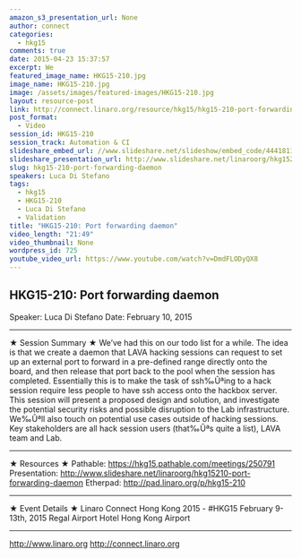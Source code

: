 ```yaml
---
amazon_s3_presentation_url: None
author: connect
categories:
  - hkg15
comments: true
date: 2015-04-23 15:37:57
excerpt: We
featured_image_name: HKG15-210.jpg
image_name: HKG15-210.jpg
image: /assets/images/featured-images/HKG15-210.jpg
layout: resource-post
link: http://connect.linaro.org/resource/hkg15/hkg15-210-port-forwarding-daemon/
post_format:
  - Video
session_id: HKG15-210
session_track: Automation & CI
slideshare_embed_url: //www.slideshare.net/slideshow/embed_code/44418115
slideshare_presentation_url: http://www.slideshare.net/linaroorg/hkg15210-port-forwarding-daemon
slug: hkg15-210-port-forwarding-daemon
speakers: Luca Di Stefano
tags:
  - hkg15
  - HKG15-210
  - Luca Di Stefano
  - Validation
title: "HKG15-210: Port forwarding daemon"
video_length: "21:49"
video_thumbnail: None
wordpress_id: 725
youtube_video_url: https://www.youtube.com/watch?v=DmdFLODyQX8
---
```


## HKG15-210: Port forwarding daemon

Speaker: Luca Di Stefano
Date: February 10, 2015

---

★ Session Summary ★
We’ve had this on our todo list for a while. The idea is that we create a daemon that LAVA hacking sessions can request to set up an external port to forward in a pre-defined range directly onto the board, and then release that port back to the pool when the session has completed. Essentially this is to make the task of ssh‰Ûªing to a hack session require less people to have ssh access onto the hackbox server. This session will present a proposed design and solution, and investigate the potential security risks and possible disruption to the Lab infrastructure. We‰Ûªll also touch on potential use cases outside of hacking sessions. Key stakeholders are all hack session users (that‰Ûªs quite a list), LAVA team and Lab.

---

★ Resources ★
Pathable: https://hkg15.pathable.com/meetings/250791
Presentation: http://www.slideshare.net/linaroorg/hkg15210-port-forwarding-daemon
Etherpad: http://pad.linaro.org/p/hkg15-210

---

★ Event Details ★
Linaro Connect Hong Kong 2015 - #HKG15
February 9-13th, 2015
Regal Airport Hotel Hong Kong Airport

---

http://www.linaro.org
http://connect.linaro.org
